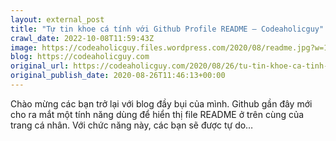 ```yaml
---
layout: external_post
title: "Tự tin khoe cá tính với Github Profile README – Codeaholicguy"
crawl_date: 2022-10-08T11:59:43Z
image: https://codeaholicguy.files.wordpress.com/2020/08/readme.jpg?w=1200
blog: https://codeaholicguy.com
original_url: https://codeaholicguy.com/2020/08/26/tu-tin-khoe-ca-tinh-voi-github-profile-readme/
original_publish_date: 2020-08-26T11:46:13+00:00
---
```


Chào mừng các bạn trở lại với blog đầy bụi của mình. Github gần đây mới cho ra mắt một tính năng dùng để hiển thị file README ở trên cùng của trang cá nhân. Với chức năng này, các bạn sẽ được tự do…